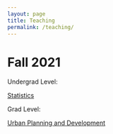 ```yaml
---
layout: page
title: Teaching
permalink: /teaching/
---
```


Fall 2021
===

Undergrad Level:

[Statistics]({{site.baseurl}}/assets/Stats_Syllabus.pdf "Stats")

Grad Level:

[Urban Planning and Development](http://shcourse.utaipei.edu.tw/utaipei/ag_pro/ag304_index.jsp)
